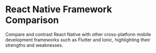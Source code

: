 # React Native Framework Comparison

Compare and contrast React Native with other cross-platform mobile development frameworks such as Flutter and Ionic, highlighting their strengths and weaknesses.